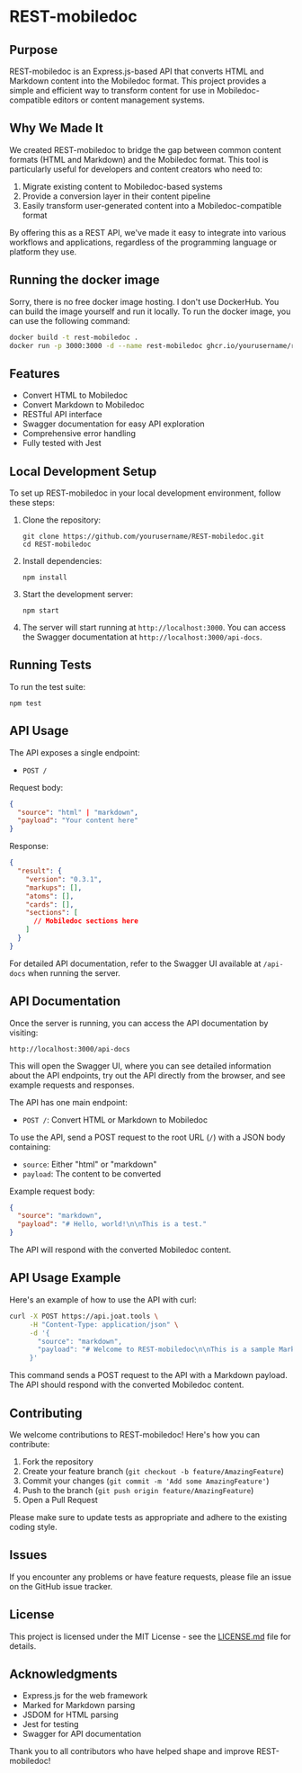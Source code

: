 # REST-mobiledoc

## Purpose

REST-mobiledoc is an Express.js-based API that converts HTML and Markdown content into the Mobiledoc format. This project provides a simple and efficient way to transform content for use in Mobiledoc-compatible editors or content management systems.

## Why We Made It

We created REST-mobiledoc to bridge the gap between common content formats (HTML and Markdown) and the Mobiledoc format. This tool is particularly useful for developers and content creators who need to:

1. Migrate existing content to Mobiledoc-based systems
2. Provide a conversion layer in their content pipeline
3. Easily transform user-generated content into a Mobiledoc-compatible format

By offering this as a REST API, we've made it easy to integrate into various 
workflows and applications, regardless of the programming language or platform 
they use.

## Running the docker image
Sorry, there is no free docker image hosting. I don't use DockerHub. You can 
build the image yourself and run it locally. To run the docker image, you can 
use the following command:

```bash
docker build -t rest-mobiledoc .
docker run -p 3000:3000 -d --name rest-mobiledoc ghcr.io/yourusername/rest-mobiledoc:latest
```

## Features

- Convert HTML to Mobiledoc
- Convert Markdown to Mobiledoc
- RESTful API interface
- Swagger documentation for easy API exploration
- Comprehensive error handling
- Fully tested with Jest

## Local Development Setup

To set up REST-mobiledoc in your local development environment, follow these steps:

1. Clone the repository:
   ```
   git clone https://github.com/yourusername/REST-mobiledoc.git
   cd REST-mobiledoc
   ```

2. Install dependencies:
   ```
   npm install
   ```

3. Start the development server:
   ```
   npm start
   ```

4. The server will start running at `http://localhost:3000`. You can access the Swagger documentation at `http://localhost:3000/api-docs`.

## Running Tests

To run the test suite:

```
npm test
```

## API Usage

The API exposes a single endpoint:

- `POST /`

Request body:

```json
{
  "source": "html" | "markdown",
  "payload": "Your content here"
}
```

Response:

```json
{
  "result": {
    "version": "0.3.1",
    "markups": [],
    "atoms": [],
    "cards": [],
    "sections": [
      // Mobiledoc sections here
    ]
  }
}
```

For detailed API documentation, refer to the Swagger UI available at `/api-docs` when running the server.

## API Documentation

Once the server is running, you can access the API documentation by visiting:

```
http://localhost:3000/api-docs
```

This will open the Swagger UI, where you can see detailed information about the API endpoints, try out the API directly from the browser, and see example requests and responses.

The API has one main endpoint:

- `POST /`: Convert HTML or Markdown to Mobiledoc

To use the API, send a POST request to the root URL (`/`) with a JSON body containing:

- `source`: Either "html" or "markdown"
- `payload`: The content to be converted

Example request body:

```json
{
  "source": "markdown",
  "payload": "# Hello, world!\n\nThis is a test."
}
```

The API will respond with the converted Mobiledoc content.

## API Usage Example

Here's an example of how to use the API with curl:

```bash
curl -X POST https://api.joat.tools \
     -H "Content-Type: application/json" \
     -d '{
       "source": "markdown",
       "payload": "# Welcome to REST-mobiledoc\n\nThis is a sample Markdown document.\n\n## Features\n\n- Converts Markdown to Mobiledoc\n- Easy to use API\n- Lightweight and fast"
     }'
```

This command sends a POST request to the API with a Markdown payload. The API should respond with the converted Mobiledoc content.


## Contributing

We welcome contributions to REST-mobiledoc! Here's how you can contribute:

1. Fork the repository
2. Create your feature branch (`git checkout -b feature/AmazingFeature`)
3. Commit your changes (`git commit -m 'Add some AmazingFeature'`)
4. Push to the branch (`git push origin feature/AmazingFeature`)
5. Open a Pull Request

Please make sure to update tests as appropriate and adhere to the existing coding style.

## Issues

If you encounter any problems or have feature requests, please file an issue on the GitHub issue tracker.

## License

This project is licensed under the MIT License - see the [LICENSE.md](LICENSE) file for details.

## Acknowledgments

- Express.js for the web framework
- Marked for Markdown parsing
- JSDOM for HTML parsing
- Jest for testing
- Swagger for API documentation

Thank you to all contributors who have helped shape and improve REST-mobiledoc!
